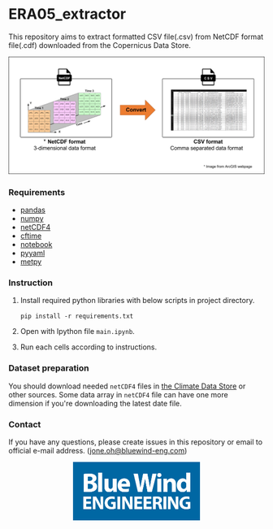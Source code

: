 # ERA05_extractor
This repository aims to extract formatted CSV file(.csv) from NetCDF format file(.cdf) downloaded from the Copernicus Data Store.
<p align="center">
  <img src="./src/abstract_img.png" width="800" alt="Logo">
</p>

### Requirements
- [pandas](https://pandas.pydata.org/docs/getting_started/install.html)
- [numpy](https://numpy.org/install/)
- [netCDF4](https://github.com/Unidata/netcdf4-python)
- [cftime](https://unidata.github.io/cftime/installing.html)
- [notebook](https://jupyter.org/install)
- [pyyaml](https://pypi.org/project/PyYAML/)
- [metpy](https://unidata.github.io/MetPy/latest/userguide/installguide.html)


### Instruction 
1. Install required python libraries with below scripts in project directory.
   ```
   pip install -r requirements.txt
   ```
2. Open with Ipython file `main.ipynb`.

3. Run each cells according to instructions.

### Dataset preparation
You should download needed `netCDF4` files in [the Climate Data Store](https://cds.climate.copernicus.eu/cdsapp#!/dataset/reanalysis-era5-pressure-levels?tab=overview, "Copernicus Data Center link") or other sources.  Some data array in `netCDF4` file can have one more dimension if you're downloading the latest date file. 

### Contact
If you have any questions, please create issues in this repository or email to official e-mail address. (jone.oh@bluewind-eng.com) 

<p align="center">
  <img src="./src/blue_wind_engineering_logo.png" width="250" alt="Logo">
</p>
